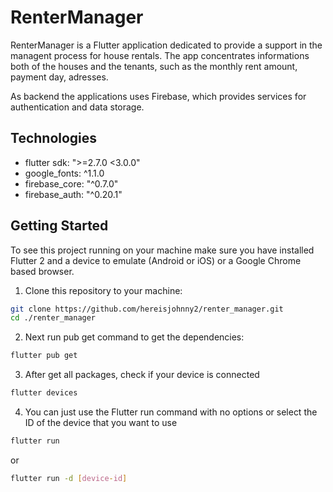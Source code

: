 # RenterManager

RenterManager is a Flutter application dedicated to provide a support in the managent process for house rentals. The app concentrates informations both of the houses and the tenants, such as the monthly rent amount, payment day, adresses. 

As backend the applications uses Firebase, which provides services for authentication and data storage. 

## Technologies
 
 - flutter sdk: ">=2.7.0 <3.0.0"
 - google_fonts: ^1.1.0
 - firebase_core: "^0.7.0"
 - firebase_auth: "^0.20.1"

## Getting Started

To see this project running on your machine make sure you have installed Flutter 2 and a device to emulate (Android or iOS) or a Google Chrome based browser.

1. Clone this repository to your machine:

```bash
git clone https://github.com/hereisjohnny2/renter_manager.git
cd ./renter_manager
```

2. Next run pub get command to get the dependencies:

```bash
flutter pub get
```

3. After get all packages, check if your device is connected
```bash
flutter devices 
```

4. You can just use the Flutter run command with no options or select the ID of the device that you want to use

```bash
flutter run
```

or 

```bash
flutter run -d [device-id]
```